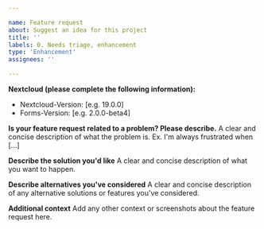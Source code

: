 ```yaml
---

name: Feature request
about: Suggest an idea for this project
title: ''
labels: 0. Needs triage, enhancement
type: 'Enhancement'
assignees: ''

---
```


**Nextcloud (please complete the following information):**

- Nextcloud-Version: [e.g. 19.0.0]
- Forms-Version: [e.g. 2.0.0-beta4]

**Is your feature request related to a problem? Please describe.**
A clear and concise description of what the problem is. Ex. I'm always frustrated when [...]

**Describe the solution you'd like**
A clear and concise description of what you want to happen.

**Describe alternatives you've considered**
A clear and concise description of any alternative solutions or features you've considered.

**Additional context**
Add any other context or screenshots about the feature request here.
